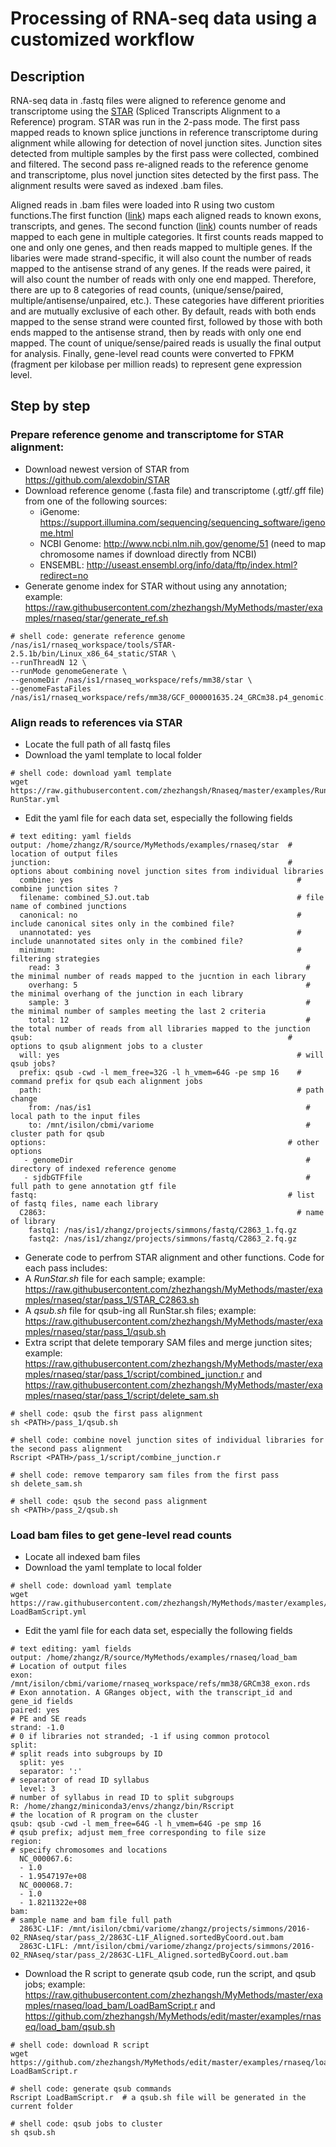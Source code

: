 # Processing of RNA-seq data using a customized workflow

## Description

RNA-seq data in .fastq files were aligned to reference genome and transcriptome using the [STAR](https://github.com/alexdobin/STAR)
(Spliced Transcripts Alignment to a Reference) program. STAR was run in the 2-pass mode. The first pass mapped reads to known splice 
junctions in reference transcriptome during alignment while allowing for detection of novel junction sites. Junction sites detected 
from multiple samples by the first pass were collected, combined and filtered. The second pass re-aligned reads to the reference genome
and transcriptome, plus novel junction sites detected by the first pass. The alignment results were saved as indexed .bam files.

Aligned reads in .bam files were loaded into R using two custom functions.The first function ([link](https://raw.githubusercontent.com/zhezhangsh/Rnaseq/master/R/LoadBam.R)) maps each aligned reads to known exons, transcripts, and genes. The second function ([link](https://raw.githubusercontent.com/zhezhangsh/Rnaseq/master/R/CountRead.R)) counts number of reads mapped to each gene in multiple categories. It first counts reads mapped to one and only one genes, and then reads mapped to multiple genes. If the libaries were made strand-specific, it will also count the number of reads mapped to the antisense strand of any genes. If the reads were paired, it will also count the number of reads with only one end mapped. Therefore, there are up to 8 categories of read counts, (unique/sense/paired, multiple/antisense/unpaired, etc.). These categories have different priorities and are mutually exclusive of each other. By default, reads with both ends mapped to the sense strand were counted first, followed by those with both ends mapped to the antisense strand, then by reads with only one end mapped. The count of unique/sense/paired reads is usually the final output for analysis. Finally, gene-level read counts were converted to FPKM (fragment per kilobase per million reads) to represent gene expression level. 

## Step by step

### Prepare reference genome and transcriptome for STAR alignment: 

- Download newest version of STAR from https://github.com/alexdobin/STAR
- Download reference genome (.fasta file) and transcriptome (.gtf/.gff file) from one of the following sources:
   - iGenome: https://support.illumina.com/sequencing/sequencing_software/igenome.html
   - NCBI Genome: http://www.ncbi.nlm.nih.gov/genome/51 (need to map chromosome names if download directly from NCBI)
   - ENSEMBL: http://useast.ensembl.org/info/data/ftp/index.html?redirect=no
- Generate genome index for STAR without using any annotation; example: https://raw.githubusercontent.com/zhezhangsh/MyMethods/master/examples/rnaseq/star/generate_ref.sh

```
# shell code: generate reference genome
/nas/is1/rnaseq_workspace/tools/STAR-2.5.1b/bin/Linux_x86_64_static/STAR \
--runThreadN 12 \
--runMode genomeGenerate \
--genomeDir /nas/is1/rnaseq_workspace/refs/mm38/star \
--genomeFastaFiles /nas/is1/rnaseq_workspace/refs/mm38/GCF_000001635.24_GRCm38.p4_genomic.fna
```

### Align reads to references via STAR

  - Locate the full path of all fastq files
  - Download the yaml template to local folder 
```
# shell code: download yaml template
wget https://raw.githubusercontent.com/zhezhangsh/Rnaseq/master/examples/RunStar/RunStar.yml RunStar.yml
```
  - Edit the yaml file for each data set, especially the following fields
```
# text editing: yaml fields
output: /home/zhangz/R/source/MyMethods/examples/rnaseq/star  # location of output files
junction:                                                     # options about combining novel junction sites from individual libraries
  combine: yes                                                  # combine junction sites ?
  filename: combined_SJ.out.tab                                 # file name of combined junctions
  canonical: no                                                 # include canonical sites only in the combined file?
  unannotated: yes                                              # include unannotated sites only in the combined file?
  minimum:                                                      # filtering strategies
    read: 3                                                       # the minimal number of reads mapped to the jucntion in each library
    overhang: 5                                                   # the minimal overhang of the junction in each library
    sample: 3                                                     # the minimal number of samples meeting the last 2 criteria
    total: 12                                                     # the total number of reads from all libraries mapped to the junction
qsub:                                                         # options to qsub alignment jobs to a cluster
  will: yes                                                     # will qsub jobs?
  prefix: qsub -cwd -l mem_free=32G -l h_vmem=64G -pe smp 16    # command prefix for qsub each alignment jobs
  path:                                                         # path change
    from: /nas/is1                                                # local path to the input files      
    to: /mnt/isilon/cbmi/variome                                  # cluster path for qsub
options:                                                      # other options
   - genomeDir                                                    # directory of indexed reference genome
   - sjdbGTFfile                                                  # full path to gene annotation gtf file   
fastq:                                                        # list of fastq files, name each library
  C2863:                                                        # name of library
    fastq1: /nas/is1/zhangz/projects/simmons/fastq/C2863_1.fq.gz
    fastq2: /nas/is1/zhangz/projects/simmons/fastq/C2863_2.fq.gz
```

  - Generate code to perfrom STAR alignment and other functions. Code for each pass includes:
   - A _RunStar.sh_ file for each sample; example: https://raw.githubusercontent.com/zhezhangsh/MyMethods/master/examples/rnaseq/star/pass_1/STAR_C2863.sh
   - A _qsub.sh_ file for qsub-ing all RunStar.sh files; example: https://raw.githubusercontent.com/zhezhangsh/MyMethods/master/examples/rnaseq/star/pass_1/qsub.sh
   - Extra script that delete temporary SAM files and merge junction sites; example: https://raw.githubusercontent.com/zhezhangsh/MyMethods/master/examples/rnaseq/star/pass_1/script/combined_junction.r and https://raw.githubusercontent.com/zhezhangsh/MyMethods/master/examples/rnaseq/star/pass_1/script/delete_sam.sh

```
# shell code: qsub the first pass alignment
sh <PATH>/pass_1/qsub.sh

# shell code: combine novel junction sites of individual libraries for the second pass alignment
Rscript <PATH>/pass_1/script/combine_junction.r

# shell code: remove temparory sam files from the first pass
sh delete_sam.sh

# shell code: qsub the second pass alignment
sh <PATH>/pass_2/qsub.sh
```

### Load bam files to get gene-level read counts

  - Locate all indexed bam files
  - Download the yaml template to local folder 
```
# shell code: download yaml template
wget https://raw.githubusercontent.com/zhezhangsh/MyMethods/master/examples/rnaseq/load_bam/LoadBamScript.yml LoadBamScript.yml
```
  - Edit the yaml file for each data set, especially the following fields
```
# text editing: yaml fields
output: /home/zhangz/R/source/MyMethods/examples/rnaseq/load_bam              # Location of output files
exon: /mnt/isilon/cbmi/variome/rnaseq_workspace/refs/mm38/GRCm38_exon.rds     # Exon annotation. A GRanges object, with the transcript_id and gene_id fields
paired: yes                                                                   # PE and SE reads
strand: -1.0                                                                  # 0 if libraries not stranded; -1 if using common protocol
split:                                                                        # split reads into subgroups by ID
  split: yes                                                                  
  separator: ':'                                                                 # separator of read ID syllabus
  level: 3                                                                       # number of syllabus in read ID to split subgroups
R: /home/zhangz/miniconda3/envs/zhangz/bin/Rscript                            # the location of R program on the cluster
qsub: qsub -cwd -l mem_free=64G -l h_vmem=64G -pe smp 16                      # qsub prefix; adjust mem_free corresponding to file size
region:                                                                       # specify chromosomes and locations
  NC_000067.6:
  - 1.0
  - 1.9547197e+08
  NC_000068.7:
  - 1.0
  - 1.8211322e+08
bam:                                                                          # sample name and bam file full path
  2863C-L1F: /mnt/isilon/cbmi/variome/zhangz/projects/simmons/2016-02_RNAseq/star/pass_2/2863C-L1F_Aligned.sortedByCoord.out.bam
  2863C-L1FL: /mnt/isilon/cbmi/variome/zhangz/projects/simmons/2016-02_RNAseq/star/pass_2/2863C-L1FL_Aligned.sortedByCoord.out.bam
```

  - Download the R script to generate qsub code, run the script, and qsub jobs; example: https://raw.githubusercontent.com/zhezhangsh/MyMethods/master/examples/rnaseq/load_bam/LoadBamScript.r and https://github.com/zhezhangsh/MyMethods/edit/master/examples/rnaseq/load_bam/qsub.sh
```
# shell code: download R script
wget https://github.com/zhezhangsh/MyMethods/edit/master/examples/rnaseq/load_bam/LoadBamScript.r LoadBamScript.r 

# shell code: generate qsub commands
Rscript LoadBamScript.r  # a qsub.sh file will be generated in the current folder

# shell code: qsub jobs to cluster
sh qsub.sh
```







